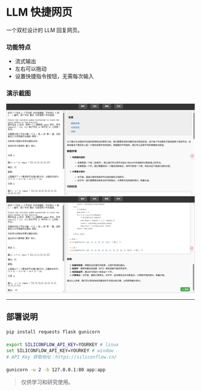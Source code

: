 # LLM 快捷网页

一个双栏设计的 LLM 回复网页。

### 功能特点

* 流式输出
* 左右可以拖动
* 设置快捷指令按钮，无需每次输入

### 演示截图

![界面示意1](images/img1.png)
![界面示意2](images/img2.png)

---

## 部署说明

```bash
pip install requests flask gunicorn

export SILICONFLOW_API_KEY=YOURKEY # linux
set SILICONFLOW_API_KEY=YOURKEY # window
# API Key 获取地址：https://siliconflow.cn/

gunicorn -w 2 -b 127.0.0.1:80 app:app
```

> 仅供学习和研究使用。
